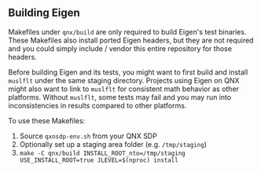 Building Eigen
---

Makefiles under `qnx/build` are only required to build Eigen's test binaries.
These Makefiles also install ported Eigen headers, but they are not required and you could
simply include / vendor this entire repository for those headers.

Before building Eigen and its tests, you might want to first build and install `muslflt`
under the same staging directory. Projects using Eigen on QNX might also want to link to
`muslflt` for consistent math behavior as other platforms. Without `muslflt`, some tests
may fail and you may run into inconsistencies in results compared to other platforms.

To use these Makefiles:

1. Source `qxnsdp-env.sh` from your QNX SDP
2. Optionally set up a staging area folder (e.g. `/tmp/staging`)
3. `make -C qnx/build INSTALL_ROOT_nto=/tmp/staging USE_INSTALL_ROOT=true JLEVEL=$(nproc) install`

